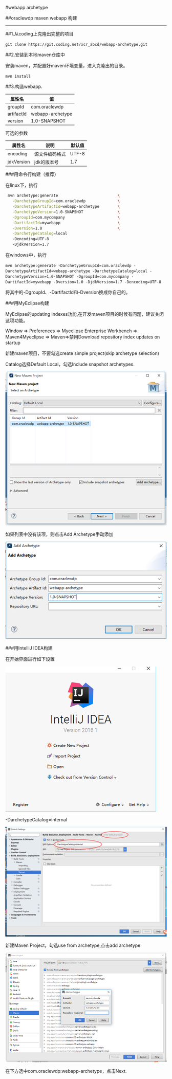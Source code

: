 #webapp archetype

##oraclewdp maven webapp 构建

---


##1.从coding上克隆出完整的项目

`git clone https://git.coding.net/xcr_abcd/webapp-archetype.git`

##2.安装到本地maven仓库中

安装maven，并配置好maven环境变量，进入克隆出的目录。

`mvn install`

##3.构造webapp.


|   属性名  |  值  |
|---|---|
|   groupId |   com.oraclewdp   |
|   artifactId  |   webapp-archetype    |
|   version |   1.0-SNAPSHOT    |

可选的参数

|   属性名  |  说明  |  默认值  |
|---|---|---|
|   encoding    |   源文件编码格式 |   UTF-8   |
|   jdkVersion  |   jdk的版本号 |   1.7 |


###用命令行构建（推荐）

在linux下，执行

```bash
 mvn archetype:generate                          \
   -DarchetypeGroupId=com.oraclewdp              \
   -DarchetypeArtifactId=webapp-archetype        \
   -DarchetypeVersion=1.0-SNAPSHOT               \
   -DgroupId=com.mycompany                       \
   -DartifactId=mywebapp                         \
   -Dversion=1.0                                 \
   -DarchetypeCatalog=local
   -Dencoding=UTF-8
   -DjdkVersion=1.7
```

在windows中，执行  

`mvn archetype:generate -DarchetypeGroupId=com.oraclewdp -DarchetypeArtifactId=webapp-archetype -DarchetypeCatalog=local -DarchetypeVersion=1.0-SNAPSHOT -DgroupId=com.mycompany -DartifactId=mywebapp -Dversion=1.0 -DjdkVersion=1.7 -Dencoding=UTF-8`  

将其中的-DgroupId、-DartifactId和-Dversion换成你自己的。

###用MyEclipse构建

MyEclipse的updating indexes功能,在开发maven项目的时候有问题，建议关闭这项功能。

Window => Preferences => Myeclipse Enterprise Workbench => Maven4Myeclipse => Maven=>禁用Download repository index updates on startup

新建maven项目，不要勾选create simple project(skip archetype selection)

Catalog选择Default Local，勾选Include snapshot archetypes.

![用MyEclipse构建](images/3.png)

如果列表中没有该项，则点击Add Archetype手动添加

![用MyEclipse构建](images/4.png)

###用IntelliJ IDEA构建

在开始界面进行如下设置


![用MIntelliJ IDEA构建](images/1.png)

-DarchetypeCatalog=internal  

![用MIntelliJ IDEA构建](images/2.png)

新建Maven Project，勾选use from archetype,点击add archetype

![用MIntelliJ IDEA构建](images/5.png)

在下方选中com.oraclewdp:webapp-archetype，点击Next.